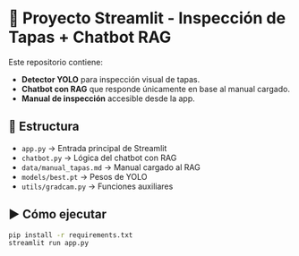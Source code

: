 # 🚀 Proyecto Streamlit - Inspección de Tapas + Chatbot RAG

Este repositorio contiene:
- **Detector YOLO** para inspección visual de tapas.
- **Chatbot con RAG** que responde únicamente en base al manual cargado.
- **Manual de inspección** accesible desde la app.

## 📂 Estructura
- `app.py` → Entrada principal de Streamlit
- `chatbot.py` → Lógica del chatbot con RAG
- `data/manual_tapas.md` → Manual cargado al RAG
- `models/best.pt` → Pesos de YOLO
- `utils/gradcam.py` → Funciones auxiliares

## ▶️ Cómo ejecutar
```bash
pip install -r requirements.txt
streamlit run app.py
